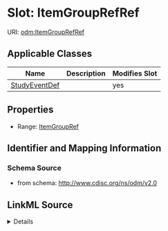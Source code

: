 # Slot: ItemGroupRefRef

URI: [odm:ItemGroupRefRef](http://www.cdisc.org/ns/odm/v2.0/ItemGroupRefRef)



<!-- no inheritance hierarchy -->




## Applicable Classes

| Name | Description | Modifies Slot |
| --- | --- | --- |
[StudyEventDef](StudyEventDef.md) |  |  yes  |







## Properties

* Range: [ItemGroupRef](ItemGroupRef.md)





## Identifier and Mapping Information







### Schema Source


* from schema: http://www.cdisc.org/ns/odm/v2.0




## LinkML Source

<details>
```yaml
name: ItemGroupRefRef
from_schema: http://www.cdisc.org/ns/odm/v2.0
rank: 1000
alias: ItemGroupRefRef
domain_of:
- StudyEventDef
range: ItemGroupRef

```
</details>